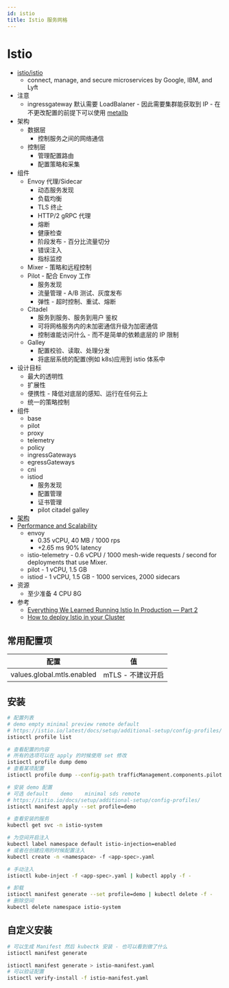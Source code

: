 ```yaml
---
id: istio
title: Istio 服务网格
---
```


# Istio

- [istio/istio](https://github.com/istio/istio)
  - connect, manage, and secure microservices by Google, IBM, and Lyft
- 注意
  - ingressgateway 默认需要 LoadBalaner - 因此需要集群能获取到 IP - 在不更改配置的前提下可以使用 [metallb](../network/metallb)
- 架构
  - 数据层
    - 控制服务之间的网络通信
  - 控制层
    - 管理配置路由
    - 配置策略和采集
- 组件
  - Envoy 代理/Sidecar
    - 动态服务发现
    - 负载均衡
    - TLS 终止
    - HTTP/2 gRPC 代理
    - 熔断
    - 健康检查
    - 阶段发布 - 百分比流量切分
    - 错误注入
    - 指标监控
  - Mixer - 策略和远程控制
  - Pilot - 配合 Envoy 工作
    - 服务发现
    - 流量管理 - A/B 测试、灰度发布
    - 弹性 - 超时控制、重试、熔断
  - Citadel
    - 服务到服务、服务到用户 鉴权
    - 可将网格服务内的未加密通信升级为加密通信
    - 控制谁能访问什么 - 而不是简单的依赖底层的 IP 限制
  - Galley
    - 配置校验、读取、处理分发
    - 将底层系统的配置(例如 k8s)应用到 istio 体系中
- 设计目标
  - 最大的透明性
  - 扩展性
  - 便携性 - 降低对底层的感知、运行在任何云上
  - 统一的策略控制
- 组件
  - base
  - pilot
  - proxy
  - telemetry
  - policy
  - ingressGateways
  - egressGateways
  - cni
  - istiod
    - 服务发现
    - 配置管理
    - 证书管理
    - pilot citadel galley
- [架构](https://istio.io/latest/docs/ops/deployment/architecture/)
- [Performance and Scalability](https://istio.io/latest/docs/ops/deployment/performance-and-scalability/)
  - envoy
    - 0.35 vCPU, 40 MB / 1000 rps
    - +2.65 ms 90% latency
  - istio-telemetry - 0.6 vCPU / 1000 mesh-wide requests / second for deployments that use Mixer.
  - pilot - 1 vCPU, 1.5 GB
  - istiod - 1 vCPU, 1.5 GB - 1000 services, 2000 sidecars
- 资源
  - 至少准备 4 CPU 8G
- 参考
  - [Everything We Learned Running Istio In Production — Part 2](https://engineering.hellofresh.com/ff4c26844bfb)
  - [How to deploy Istio in your Cluster](https://docs.giantswarm.io/guides/deploying-istio/)

## 常用配置项

| 配置                       | 值                |
| -------------------------- | ----------------- |
| values.global.mtls.enabled | mTLS - 不建议开启 |

## 安装

```bash
# 配置列表
# demo empty minimal preview remote default
# https://istio.io/latest/docs/setup/additional-setup/config-profiles/
istioctl profile list

# 查看配置的内容
# 所有的选项可以在 apply 的时候使用 set 修改
istioctl profile dump demo
# 查看某项配置
istioctl profile dump --config-path trafficManagement.components.pilot demo

# 安装 demo 配置
# 可选 default	demo	minimal	sds	remote
# https://istio.io/docs/setup/additional-setup/config-profiles/
istioctl manifest apply --set profile=demo

# 查看安装的服务
kubectl get svc -n istio-system

# 为空间开启注入
kubectl label namespace default istio-injection=enabled
# 或者在创建应用的时候配置注入
kubectl create -n <namespace> -f <app-spec>.yaml

# 手动注入
istioctl kube-inject -f <app-spec>.yaml | kubectl apply -f -

# 卸载
istioctl manifest generate --set profile=demo | kubectl delete -f -
# 删除空间
kubectl delete namespace istio-system
```

## 自定义安装

```bash
# 可以生成 Manifest 然后 kubectk 安装 - 也可以看到做了什么
istioctl manifest generate

istioctl manifest generate > istio-manifest.yaml
# 可以验证配置
istioctl verify-install -f istio-manifest.yaml
```
